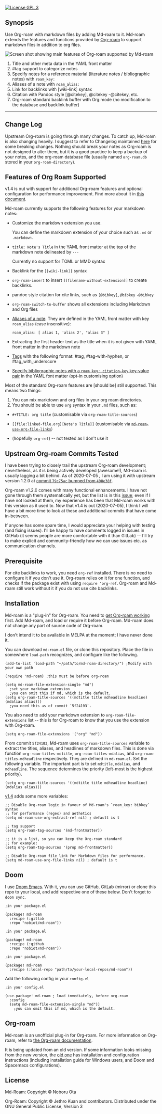 [![License GPL 3][badge-license]](http://www.gnu.org/licenses/gpl-3.0.txt)


## Synopsis

Use Org-roam with markdown files by adding Md-roam to it.
Md-roam extends the features and functions provided by [Org-roam](https://www.orgroam.com/) to support markdown files in addition to org files. 

![Screen shot showing main features of Org-roam supported by Md-roam](./images/2020-07-05_22-02-32.png)

1. Title and other meta data in the YAML front matter
2. #tag support to categorize notes
3. Specify notes for a reference material (literature notes / bibliographic notes) with `roam_key:` 
4. Aliases of a note with `roam_alias:`
5. Link for backlinks with [wiki-link] syntax
6. Citation with Pandoc style [@citekey], @citekey -@citekey, etc.
7. Org-roam standard backlink buffer with Org mode (no modification to the database and backlink buffer)

---

## Change Log

Upstream Org-roam is going through many changes. To catch up, Md-roam is also changing heavily. I suggest to refer to Changelog maintained [here](CHANGELOG.md) for some breaking changes. Nothing should break your notes as Org-roam is not designed to alter them, but it is a good practice to keep a backup of your notes, and the org-roam database file (usually named `org-roam.db` stored in your `org-roam-directory`).

## Features of Org Roam Supported

v1.4 is out with support for additional Org-roam features and optional configuration for performance improvement. Find more about it in [this document](./docs/v1.4.md). 

Md-roam currently supports the following features for your markdown notes:

- Customize the markdown extension you use.

   You can define the markdown extension of your choice such as `.md` or `.markdown`.
   
- `title: Note's Title` in the YAML front matter at the top of the markdown note delineated by `---`

   Currently no support for TOML or MMD syntax

- Backlink for the `[[wiki-link]]` syntax

- `org-roam-insert` to insert `[[filename-without-extension]]` to create backlinks. 

- pandoc style citation for cite links, such as `[@bibkey]`, `@bibkey` `-@bibkey`

- `org-roam-switch-to-buffer` shows all extensions including Markdown and Org files

- [Aliases of a note](./docs/aliases.md). They are defined in the YAML front matter with key `roam_alias` (case insensitive):

   ```
   roam_alias: [ alias 1, 'alias 2', "alias 3" ]
   ```
   
- Extracting the first header text as the title when it is not given with YAML front matter in the markdown note 

- [Tags](./docs/v1.4.md#add-support-for-tags) with the following format: #tag, #tag-with-hyphen, or #tag_with_underscore

- [Specify bibliographic notes with a `roam_key: citation-key` key-value pair](./docs/v1.4.md#change-the-extraction-logic-of-roam_key-ref-key-to-regexp) in the YAML font matter (opt-in customising option) 

Most of the standard Org-roam features are [should be] still supported. This means two things:

1. You can mix markdown and org files in your org roam directories. 
2. You should be able to use `org` syntax in your `.md` files, such as:

- `#+TITLE: org title` (customisable via `org-roam-title-sources`)

- `[[file:linked-file.org][Note's Title]]` (customisable via [`md-roam-use-org-file-links`](./docs/v1.4.md#add-customising-option-md-roam-use-org-file-links))

- (hopefully `org-ref`) -- not tested as I don't use it 

## Upstream Org-roam Commits Tested
  
I have been trying to closely trail the upstream Org-roam development; nevertheless, as it is being actively developed (awesome!), Md-roam is usually lagging a bit behind. As of 2020-07-05 , I am using it with upstream version 1.2.0 at [commit `79c75ac` bumped from `408e38f`](https://github.com/org-roam/org-roam/compare/408e38f..79c75ac).

Org-roam v1.2.0 comes with many functional enhancements. I have not gone through them systematically yet, but the list is in this [issue](https://github.com/nobiot/md-roam/issues/25); even if I have not looked at them, my experience has been that Md-roam works with this version as it used to. Now that v1.4 is out (2020-07-05), I think I will have a bit more time to look at these and additional commits that have come in-between.

If anyone has some spare time, I would appreciate your helping with testing (and fixing issues). I'll be happy to have comments logged in issues in GitHub (it seems people are more comfortable with it than GitLab) -- I'll try to make explicit and community-friendly how we can use issues etc. as communication channels. 

## Prerequisite

For cite backlinks to work, you need `org-ref` installed. There is no need to configure it if you don't use it. Org-roam relies on it for one function, and checks if the package exist with using `require 'org-ref`. Org-roam and Md-roam still work without it if you do not use cite backlinks.

## Installation

Md-roam is a "plug-in" for Org-roam. You need to [get Org-roam working](https://org-roam.discourse.group/t/zero-to-emacs-and-org-roam-a-step-by-step-guide-on-windows-10) first. Add Md-roam, and load or require it before Org-roam. Md-roam does not change any part of source code of Org-roam.

I don't intend it to be available in MELPA at the moment; I have never done it.

You can download `md-roam.el` file, or clone this repository. Place the file in somewhere `load-path` recognizes, and configure like the following.


```
(add-to-list 'load-path "~/path/to/md-roam-directory/") ;Modify with your own path

(require 'md-roam) ;this must be before org-roam

(setq md-roam-file-extension-single "md") 
  ;set your markdown extension
  ;you can omit this if md, which is the default.
(setq org-roam-title-sources '((mdtitle title mdheadline headline) (mdalias alias)))
  ;you need this as of commit `5f24103`.
```

You also need to add your markdown extension to `org-roam-file-extensions` list -- this is for Org-roam to know that you use the extension with Org-roam.

```
(setq org-roam-file-extensions '("org" "md"))
```

From commit `5f24103`, Md-roam uses `org-roam-title-sources` variable to extract the titles, aliases, and headlines of markdown files. This is done via function `org-roam-titles-mdtitle`, `org-roam-titles-mdalias`, and `org-roam-titles-mdheadline` respectively. They are defined in `md-roam.el`. Set the following variable. The important part is to set `mdtitle`, `mdalias`, and `mdheadline`. The sequence determines the priority (left-most is the highest priority).

```
(setq org-roam-title-sources '((mdtitle title mdheadline headline) (mdalias alias)))
```

[v1.4](./docs/v1.4.md) adds some more variables:

```
;; Disable Org-roam logic in favour of Md-roam's `roam_key: bibkey` syntax
;; for performance (regex) and aethetics
(setq md-roam-use-org-extract-ref nil) ; default is t
```

```
;; tag support
(setq org-roam-tag-sources '(md-frontmatter))

;; it is a list, so you can keep the Org-roam standard
;; for example:
(setq org-roam-tag-sources '(prop md-frontmatter)) 
```

```
;; Disable Org-roam file link for Markdown files for performance.
(setq md-roam-use-org-file-links nil) ; default is t
```

## Doom

I use [Doom Emacs](https://github.com/hlissner/doom-emacs/blob/develop/docs/getting_started.org#installing-packages-from-external-sources).
With it, you can use GitHub, GitLab (mirror) or clone this repo to your local, and add respective one of these below. Don't forget to `doom sync`.

```
;in your package.el

(package! md-roam
  :recipe (:gitlab
  :repo "nobiot/md-roam"))
```

```
;in your package.el

(package! md-roam
  :recipe (:github
  :repo "nobiot/md-roam"))
```

```
;in your package.el

(package! md-roam
  :recipe (:local-repo "path/to/your-local-repos/md-roam"))
```

Add the following config in your `config.el`

```
;in your config.el

(use-package! md-roam ; load immediately, before org-roam
  :config
  (setq md-roam-file-extension-single "md")) 
    ;you can omit this if md, which is the default.
```

## Org-roam

Md-roam is an unofficial plug-in for Org-roam. For more information on Org-roam, refer to [the Org-roam documentation]( https://org-roam.github.io/org-roam/manual/). 

It is being updated from an old version. If some information looks missing from the new version, the [old one](https://org-roam.readthedocs.io/en/master/installation/) has installation and configuration instructions (including installation guide for Windows users, and Doom and Spacemacs configurations). 

## License

Md-Roam: Copyright © Noboru Ota

Org-Roam: Copyright © Jethro Kuan and contributors. 
Distributed under the GNU General Public License, Version 3

[org]: https://orgmode.org/
[badge-license]: https://img.shields.io/badge/license-GPL_3-green.svg
[docs]: https://org-roam.github.io/org-roam/manual/
[slack]: https://join.slack.com/t/orgroam/shared_invite/zt-deoqamys-043YQ~s5Tay3iJ5QRI~Lxg
[discourse]: https://org-roam.discourse.group/
